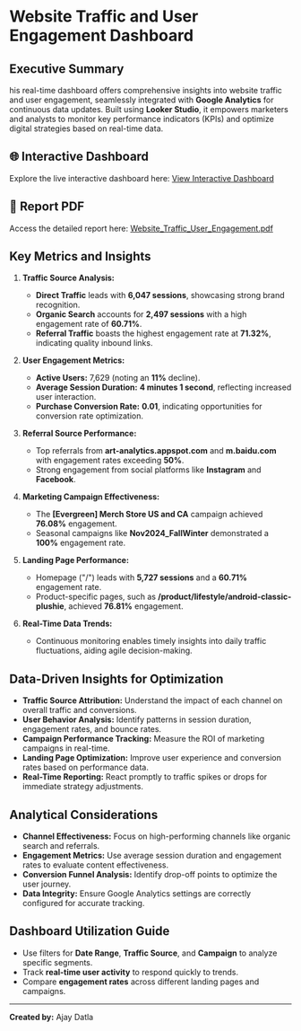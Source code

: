 # Website Traffic and User Engagement Dashboard

## Executive Summary
his real-time dashboard offers comprehensive insights into website traffic and user engagement, seamlessly integrated with **Google Analytics** for continuous data updates. Built using **Looker Studio**, it empowers marketers and analysts to monitor key performance indicators (KPIs) and optimize digital strategies based on real-time data.

## 🌐 Interactive Dashboard
Explore the live interactive dashboard here: [View Interactive Dashboard](https://lookerstudio.google.com/embed/reporting/6eaf242f-8932-43b9-8b59-89982b4ed237/page/I6hlE)

## 📄 Report PDF
Access the detailed report here: [Website_Traffic_User_Engagement.pdf](./Website_Traffic_User_Engagement.pdf)

## Key Metrics and Insights

1. **Traffic Source Analysis:**
   - **Direct Traffic** leads with **6,047 sessions**, showcasing strong brand recognition.
   - **Organic Search** accounts for **2,497 sessions** with a high engagement rate of **60.71%**.
   - **Referral Traffic** boasts the highest engagement rate at **71.32%**, indicating quality inbound links.

2. **User Engagement Metrics:**
   - **Active Users:** 7,629 (noting an **11%** decline).
   - **Average Session Duration:** **4 minutes 1 second**, reflecting increased user interaction.
   - **Purchase Conversion Rate:** **0.01**, indicating opportunities for conversion rate optimization.

3. **Referral Source Performance:**
   - Top referrals from **art-analytics.appspot.com** and **m.baidu.com** with engagement rates exceeding **50%**.
   - Strong engagement from social platforms like **Instagram** and **Facebook**.

4. **Marketing Campaign Effectiveness:**
   - The **[Evergreen] Merch Store US and CA** campaign achieved **76.08%** engagement.
   - Seasonal campaigns like **Nov2024_FallWinter** demonstrated a **100%** engagement rate.

5. **Landing Page Performance:**
   - Homepage ("/") leads with **5,727 sessions** and a **60.71%** engagement rate.
   - Product-specific pages, such as **/product/lifestyle/android-classic-plushie**, achieved **76.81%** engagement.

6. **Real-Time Data Trends:**
   - Continuous monitoring enables timely insights into daily traffic fluctuations, aiding agile decision-making.

## Data-Driven Insights for Optimization

- **Traffic Source Attribution:** Understand the impact of each channel on overall traffic and conversions.
- **User Behavior Analysis:** Identify patterns in session duration, engagement rates, and bounce rates.
- **Campaign Performance Tracking:** Measure the ROI of marketing campaigns in real-time.
- **Landing Page Optimization:** Improve user experience and conversion rates based on performance data.
- **Real-Time Reporting:** React promptly to traffic spikes or drops for immediate strategy adjustments.

## Analytical Considerations

- **Channel Effectiveness:** Focus on high-performing channels like organic search and referrals.
- **Engagement Metrics:** Use average session duration and engagement rates to evaluate content effectiveness.
- **Conversion Funnel Analysis:** Identify drop-off points to optimize the user journey.
- **Data Integrity:** Ensure Google Analytics settings are correctly configured for accurate tracking.

## Dashboard Utilization Guide
- Use filters for **Date Range**, **Traffic Source**, and **Campaign** to analyze specific segments.
- Track **real-time user activity** to respond quickly to trends.
- Compare **engagement rates** across different landing pages and campaigns.

---

**Created by:** Ajay Datla
